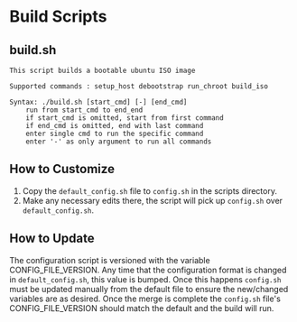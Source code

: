 # Build Scripts

## build.sh

```
This script builds a bootable ubuntu ISO image

Supported commands : setup_host debootstrap run_chroot build_iso

Syntax: ./build.sh [start_cmd] [-] [end_cmd]
	run from start_cmd to end_end
	if start_cmd is omitted, start from first command
	if end_cmd is omitted, end with last command
	enter single cmd to run the specific command
	enter '-' as only argument to run all commands
```

## How to Customize

1. Copy the `default_config.sh` file to `config.sh` in the scripts directory.
2. Make any necessary edits there, the script will pick up `config.sh` over `default_config.sh`.

## How to Update

The configuration script is versioned with the variable CONFIG_FILE_VERSION. Any time that the configuration
format is changed in `default_config.sh`, this value is bumped. Once this happens `config.sh` must be updated manually
from the default file to ensure the new/changed variables are as desired. Once the merge is complete the `config.sh` file's
CONFIG_FILE_VERSION should match the default and the build will run.
